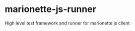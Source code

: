 marionette-js-runner
====================

High level test framework and runner for marionette js client

